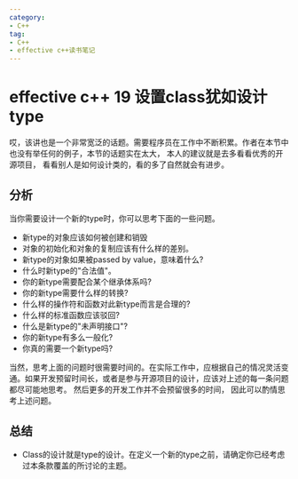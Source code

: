```yaml
---
category: 
- C++
tag:
- C++
- effective c++读书笔记
---
```


# effective c++ 19 设置class犹如设计type

哎，该讲也是一个非常宽泛的话题。需要程序员在工作中不断积累。作者在本节中也没有举任何的例子，本节的话题实在太大， 本人的建议就是去多看看优秀的开源项目， 看看别人是如何设计类的，看的多了自然就会有进步。


## 分析

当你需要设计一个新的type时，你可以思考下面的一些问题。

- 新type的对象应该如何被创建和销毁
- 对象的初始化和对象的复制应该有什么样的差别。
- 新type的对象如果被passed by value，意味着什么?
- 什么时新type的"合法值"。
- 你的新type需要配合某个继承体系吗?
- 你的新type需要什么样的转换?
- 什么样的操作符和函数对此新type而言是合理的?
- 什么样的标准函数应该驳回?
- 什么是新type的"未声明接口"?
- 你的新type有多么一般化?
- 你真的需要一个新type吗?

当然，思考上面的问题时很需要时间的。在实际工作中，应根据自己的情况灵活变通。如果开发预留时间长，或者是参与开源项目的设计，应该对上述的每一条问题都尽可能地思考。 然后更多的开发工作并不会预留很多的时间， 因此可以酌情思考上述问题。

## 总结
- Class的设计就是type的设计。在定义一个新的type之前，请确定你已经考虑过本条款覆盖的所讨论的主题。